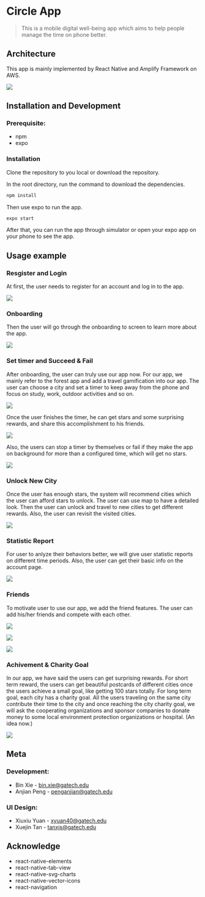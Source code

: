 # Circle App
> This is a mobile digital well-being app which aims to help people manage the time on phone better.


## Architecture
This app is mainly implemented by React Native and Amplify Framework on AWS.

![](screenshots/architecture.png)

## Installation and Development


### Prerequisite:

- npm
- expo

### Installation

Clone the repository to you local or download the repository.

In the root directory, run the command to download the dependencies.

```sh
npm install
```

Then use expo to run the app.

```sh
expo start
```
After that, you can run the app through simulator or open your expo app on your phone to see the app.

## Usage example

### Resgister and Login

At first, the user needs to register for an account and log in to the app.

![](screenshots/login.png)

### Onboarding

Then the user will go through the onboarding to screen to learn more about the app.

![](screenshots/onboarding.png)

### Set timer and Succeed & Fail

After onboarding, the user can truly use our app now. For our app, we mainly refer to the forest app and add a travel gamification into our app. The user can choose a city and set a timer to keep away from the phone and focus on study, work, outdoor activities and so on. 

![](screenshots/settimer.png)

Once the user finishes the timer, he can get stars and some surprising rewards, and share this accomplishment to his friends.

![](screenshots/succeed.png)

Also, the users can stop a timer by themselves or fail if they make the app on background for more than a configured time, which will get no stars.

![](screenshots/fail.png)

### Unlock New City

Once the user has enough stars, the system will recommend cities which the user can afford stars to unlock. The user can use map to have a detailed look. Then the user can unlock and travel to new cities to get different rewards. Also, the user can revisit the visited cities.

![](screenshots/journey.png)

### Statistic Report

For user to anlyze their behaviors better, we will give user statistic reports on different time periods. Also, the user can get their basic info on the account page.

![](screenshots/statistic.png)

### Friends

To motivate user to use our app, we add the friend features. The user can add his/her friends and compete with each other.

![](screenshots/friend1.png)

![](screenshots/friend2.png)

![](screenshots/friend3.png)

### Achivement & Charity Goal

In our app, we have said the users can get surprising rewards. For short term reward, the users can get beautiful postcards of different cities once the users achieve a small goal, like getting 100 stars totally. For long term goal, each city has a charity goal. All the users traveling on the same city contribute their time to the city and once reaching the city charity goal, we will ask the cooperating organizations and sponsor companies to donate money to some local environment protection organizations or hospital. (An idea now.)

![](screenshots/achievement.png)

## Meta
### Development: 
- Bin Xie - bin.xie@gatech.edu
- Anjian Peng - penganjian@gatech.edu

### UI Design:
- Xiuxiu Yuan - xyuan40@gatech.edu
- Xuejin Tan - tanxjs@gatech.edu

## Acknowledge
- react-native-elements
- react-native-tab-view
- react-native-svg-charts
- react-native-vector-icons
- react-navigation
